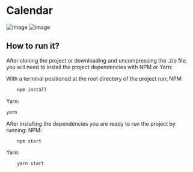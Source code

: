 # Calendar

![image](https://user-images.githubusercontent.com/29029506/100166690-10689f80-2e9c-11eb-9a88-9022b2569810.png)
![image](https://user-images.githubusercontent.com/29029506/100166740-2b3b1400-2e9c-11eb-9ca6-88ee17d002b9.png)



## How to run it?

After cloning the project or downloading and uncompressing the .zip file, you will need to install the project dependencies with NPM or Yarn:

With a terminal positioned at the root directory of the project run:
NPM:

```js
	npm install
```

Yarn:

```js
yarn
```

After installing the dependencies you are ready to run the project by running:
NPM:

```js
	npm start
```

Yarn:

```js
	yarn start
```
